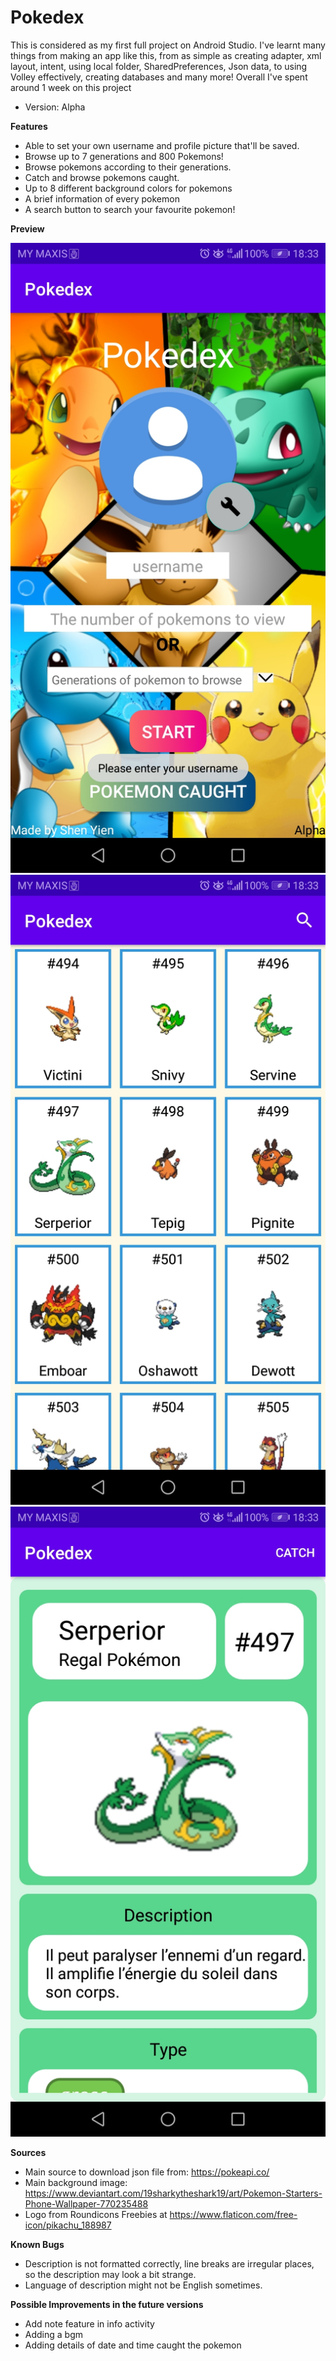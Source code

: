 # Pokedex
This is considered as my first full project on Android Studio. I've learnt many things from making an app like this, from 
as simple as creating adapter, xml layout, intent, using local folder, SharedPreferences, Json data, to using Volley
effectively, creating databases and many more! Overall I've spent around 1 week on this project

* Version: Alpha

**Features**
* Able to set your own username and profile picture that'll be saved.
* Browse up to 7 generations and 800 Pokemons!
* Browse pokemons according to their generations.
* Catch and browse pokemons caught.
* Up to 8 different background colors for pokemons
* A brief information of every pokemon
* A search button to search your favourite pokemon!

**Preview**

![screenshot_1](https://github.com/HohShenYien/Pokedex/blob/master/preview_image/Screenshot_20200622-183303.jpg)
![screenshot_2](https://github.com/HohShenYien/Pokedex/blob/master/preview_image/Screenshot_20200622-183310.jpg)
![screenshot_3](https://github.com/HohShenYien/Pokedex/blob/master/preview_image/Screenshot_20200622-183321.jpg)

**Sources**
* Main source to download json file from: https://pokeapi.co/
* Main background image: https://www.deviantart.com/19sharkytheshark19/art/Pokemon-Starters-Phone-Wallpaper-770235488
* Logo from Roundicons Freebies at https://www.flaticon.com/free-icon/pikachu_188987

**Known Bugs**
* Description is not formatted correctly, line breaks are irregular places, so the description may look a bit strange.
* Language of description might not be English sometimes.

**Possible Improvements in the future versions**
* Add note feature in info activity
* Adding a bgm
* Adding details of date and time caught the pokemon
